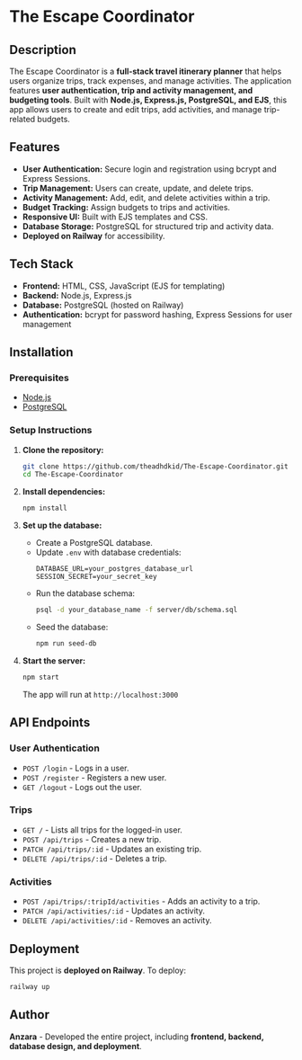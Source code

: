 # The Escape Coordinator

## Description
The Escape Coordinator is a **full-stack travel itinerary planner** that helps users organize trips, track expenses, and manage activities. The application features **user authentication, trip and activity management, and budgeting tools**. Built with **Node.js, Express.js, PostgreSQL, and EJS**, this app allows users to create and edit trips, add activities, and manage trip-related budgets.

## Features
- **User Authentication:** Secure login and registration using bcrypt and Express Sessions.
- **Trip Management:** Users can create, update, and delete trips.
- **Activity Management:** Add, edit, and delete activities within a trip.
- **Budget Tracking:** Assign budgets to trips and activities.
- **Responsive UI:** Built with EJS templates and CSS.
- **Database Storage:** PostgreSQL for structured trip and activity data.
- **Deployed on Railway** for accessibility.

## Tech Stack
- **Frontend:** HTML, CSS, JavaScript (EJS for templating)
- **Backend:** Node.js, Express.js
- **Database:** PostgreSQL (hosted on Railway)
- **Authentication:** bcrypt for password hashing, Express Sessions for user management

## Installation
### **Prerequisites**
- [Node.js](https://nodejs.org/)
- [PostgreSQL](https://www.postgresql.org/)

### **Setup Instructions**
1. **Clone the repository:**
   ```sh
   git clone https://github.com/theadhdkid/The-Escape-Coordinator.git
   cd The-Escape-Coordinator
   ```

2. **Install dependencies:**
   ```sh
   npm install
   ```

3. **Set up the database:**
   - Create a PostgreSQL database.
   - Update `.env` with database credentials:
     ```env
     DATABASE_URL=your_postgres_database_url
     SESSION_SECRET=your_secret_key
     ```
   - Run the database schema:
     ```sh
     psql -d your_database_name -f server/db/schema.sql
     ```
   - Seed the database:
     ```sh
     npm run seed-db
     ```

4. **Start the server:**
   ```sh
   npm start
   ```
   The app will run at `http://localhost:3000`

## API Endpoints
### **User Authentication**
- `POST /login` - Logs in a user.
- `POST /register` - Registers a new user.
- `GET /logout` - Logs out the user.

### **Trips**
- `GET /` - Lists all trips for the logged-in user.
- `POST /api/trips` - Creates a new trip.
- `PATCH /api/trips/:id` - Updates an existing trip.
- `DELETE /api/trips/:id` - Deletes a trip.

### **Activities**
- `POST /api/trips/:tripId/activities` - Adds an activity to a trip.
- `PATCH /api/activities/:id` - Updates an activity.
- `DELETE /api/activities/:id` - Removes an activity.

## Deployment
This project is **deployed on Railway**. To deploy:
```sh
railway up
```

## Author
**Anzara** - Developed the entire project, including **frontend, backend, database design, and deployment**.

